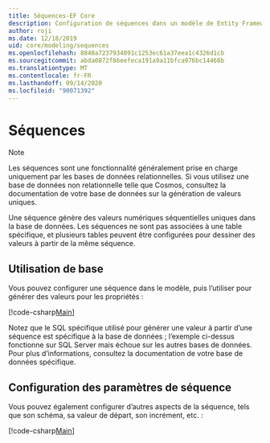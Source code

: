 ```yaml
---
title: Séquences-EF Core
description: Configuration de séquences dans un modèle de Entity Framework Core
author: roji
ms.date: 12/18/2019
uid: core/modeling/sequences
ms.openlocfilehash: 8848a7237934091c1253ec61a37eea1c4326d1cb
ms.sourcegitcommit: abda0872f86eefeca191a9a11bfca976bc14468b
ms.translationtype: MT
ms.contentlocale: fr-FR
ms.lasthandoff: 09/14/2020
ms.locfileid: "90071392"
---
```

# <a name="sequences"></a>Séquences

> [!NOTE]  
> Les séquences sont une fonctionnalité généralement prise en charge uniquement par les bases de données relationnelles. Si vous utilisez une base de données non relationnelle telle que Cosmos, consultez la documentation de votre base de données sur la génération de valeurs uniques.

Une séquence génère des valeurs numériques séquentielles uniques dans la base de données. Les séquences ne sont pas associées à une table spécifique, et plusieurs tables peuvent être configurées pour dessiner des valeurs à partir de la même séquence.

## <a name="basic-usage"></a>Utilisation de base

Vous pouvez configurer une séquence dans le modèle, puis l’utiliser pour générer des valeurs pour les propriétés :

[!code-csharp[Main](../../../samples/core/Modeling/FluentAPI/Sequence.cs?name=Sequence&highlight=3,7)]

Notez que le SQL spécifique utilisé pour générer une valeur à partir d’une séquence est spécifique à la base de données ; l’exemple ci-dessus fonctionne sur SQL Server mais échoue sur les autres bases de données. Pour plus d’informations, consultez la documentation de votre base de données spécifique.

## <a name="configuring-sequence-settings"></a>Configuration des paramètres de séquence

Vous pouvez également configurer d’autres aspects de la séquence, tels que son schéma, sa valeur de départ, son incrément, etc. :

[!code-csharp[Main](../../../samples/core/Modeling/FluentAPI/SequenceConfiguration.cs?name=SequenceConfiguration&highlight=3-5)]
